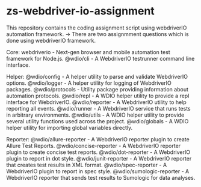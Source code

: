 # zs-webdriver-io-assignment
This repository contains the coding assignment script using webdriverIO automation framework.
-> There are two assignmment questions which is done using webdriverIO framework.

Core:
webdriverio - Next-gen browser and mobile automation test framework for Node.js.
@wdio/cli - A WebdriverIO testrunner command line interface.

Helper:
@wdio/config - A helper utility to parse and validate WebdriverIO options.
@wdio/logger - A helper utility for logging of WebdriverIO packages.
@wdio/protocols - Utility package providing information about automation protocols.
@wdio/repl - A WDIO helper utility to provide a repl interface for WebdriverIO.
@wdio/reporter - A WebdriverIO utility to help reporting all events.
@wdio/runner - A WebdriverIO service that runs tests in arbitrary environments.
@wdio/utils - A WDIO helper utility to provide several utility functions used across the project.
@wdio/globals - A WDIO helper utility for importing global variables directly.

Reporter:
@wdio/allure-reporter - A WebdriverIO reporter plugin to create Allure Test Reports.
@wdio/concise-reporter - A WebdriverIO reporter plugin to create concise test reports.
@wdio/dot-reporter - A WebdriverIO plugin to report in dot style.
@wdio/junit-reporter - A WebdriverIO reporter that creates test results in XML format.
@wdio/spec-reporter - A WebdriverIO plugin to report in spec style.
@wdio/sumologic-reporter - A WebdriverIO reporter that sends test results to Sumologic for data analyses.
